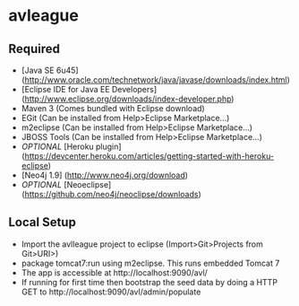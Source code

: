 avleague
========

Required
--------
* [Java SE 6u45] (http://www.oracle.com/technetwork/java/javase/downloads/index.html)
* [Eclipse IDE for Java EE Developers] (http://www.eclipse.org/downloads/index-developer.php)
* Maven 3 (Comes bundled with Eclipse download)
* EGit (Can be installed from Help>Eclipse Marketplace...)
* m2eclipse (Can be installed from Help>Eclipse Marketplace...)
* JBOSS Tools (Can be installed from Help>Eclipse Marketplace...)
* _OPTIONAL_ [Heroku plugin] (https://devcenter.heroku.com/articles/getting-started-with-heroku-eclipse)
* [Neo4j 1.9] (http://www.neo4j.org/download)
* _OPTIONAL_ [Neoeclipse] (https://github.com/neo4j/neoclipse/downloads)

Local Setup
-----------
* Import the avlleague project to eclipse (Import>Git>Projects from Git>URI>) 
* package tomcat7:run using m2eclipse. This runs embedded Tomcat 7
* The app is accessible at http://localhost:9090/avl/
* If running for first time then bootstrap the seed data by doing a HTTP GET to http://localhost:9090/avl/admin/populate
